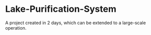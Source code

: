 # Lake-Purification-System
A project created in 2 days, which can be extended to a large-scale operation.
